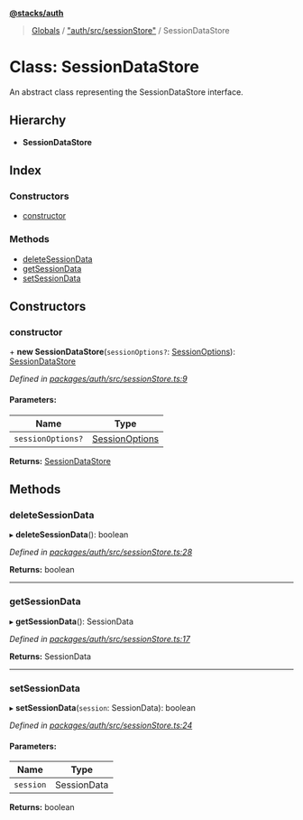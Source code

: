**[@stacks/auth](../README.md)**

> [Globals](../globals.md) / ["auth/src/sessionStore"](../modules/_auth_src_sessionstore_.md) / SessionDataStore

# Class: SessionDataStore

An abstract class representing the SessionDataStore interface.

## Hierarchy

- **SessionDataStore**

## Index

### Constructors

- [constructor](_auth_src_sessionstore_.sessiondatastore.md#constructor)

### Methods

- [deleteSessionData](_auth_src_sessionstore_.sessiondatastore.md#deletesessiondata)
- [getSessionData](_auth_src_sessionstore_.sessiondatastore.md#getsessiondata)
- [setSessionData](_auth_src_sessionstore_.sessiondatastore.md#setsessiondata)

## Constructors

### constructor

\+ **new SessionDataStore**(`sessionOptions?`: [SessionOptions](../interfaces/_auth_src_sessiondata_.sessionoptions.md)): [SessionDataStore](_auth_src_sessionstore_.sessiondatastore.md)

_Defined in [packages/auth/src/sessionStore.ts:9](https://github.com/blockstack/blockstack.js/blob/26419086/packages/auth/src/sessionStore.ts#L9)_

#### Parameters:

| Name              | Type                                                                     |
| ----------------- | ------------------------------------------------------------------------ |
| `sessionOptions?` | [SessionOptions](../interfaces/_auth_src_sessiondata_.sessionoptions.md) |

**Returns:** [SessionDataStore](_auth_src_sessionstore_.sessiondatastore.md)

## Methods

### deleteSessionData

▸ **deleteSessionData**(): boolean

_Defined in [packages/auth/src/sessionStore.ts:28](https://github.com/blockstack/blockstack.js/blob/26419086/packages/auth/src/sessionStore.ts#L28)_

**Returns:** boolean

---

### getSessionData

▸ **getSessionData**(): SessionData

_Defined in [packages/auth/src/sessionStore.ts:17](https://github.com/blockstack/blockstack.js/blob/26419086/packages/auth/src/sessionStore.ts#L17)_

**Returns:** SessionData

---

### setSessionData

▸ **setSessionData**(`session`: SessionData): boolean

_Defined in [packages/auth/src/sessionStore.ts:24](https://github.com/blockstack/blockstack.js/blob/26419086/packages/auth/src/sessionStore.ts#L24)_

#### Parameters:

| Name      | Type        |
| --------- | ----------- |
| `session` | SessionData |

**Returns:** boolean
